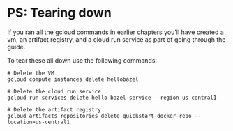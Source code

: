 # PS: Tearing down

If you ran all the gcloud commands in earlier chapters you'll have created a vm, an artifact registry, and a cloud run service as part of going through the guide.

To tear these all down use the following commands:
```shell
# Delete the VM
gcloud compute instances delete hellobazel

# Delete the cloud run service
gcloud run services delete hello-bazel-service --region us-central1

# Delete the artifact registry
gcloud artifacts repositories delete quickstart-docker-repo --location=us-central1
```